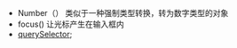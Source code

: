 * Number（） 
类似于一种强制类型转换，转为数字类型的对象 
* focus() 
让光标产生在输入框内 
* [querySelector](https://developer.mozilla.org/zh-CN/docs/Web/API/Document/querySelector);